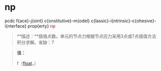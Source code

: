 # np
pcdc f{ace}-j{oint} c{onstitutive}-m{odel} c{lassic}-i{ntrinsic}-c{ohesive}-i{nterface} prop{erty} <span style='color: red;'>np</span>
> **描述：**插值点数。单元的节点力根据节点应力采用3点或7点插值方法积分求解。省缺：7

> 
> **值：**
> 
> f（[float](数据类型/float/)，）

